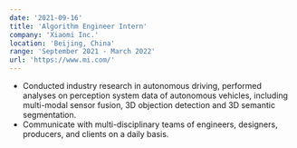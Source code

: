 ```yaml
---
date: '2021-09-16'
title: 'Algorithm Engineer Intern'
company: 'Xiaomi Inc.'
location: 'Beijing, China'
range: 'September 2021 - March 2022'
url: 'https://www.mi.com/'
---
```


- Conducted industry research in autonomous driving, performed analyses on perception system data of autonomous vehicles, including multi-modal sensor fusion, 3D objection detection and 3D semantic segmentation.
- Communicate with multi-disciplinary teams of engineers, designers, producers, and clients on a daily basis.
